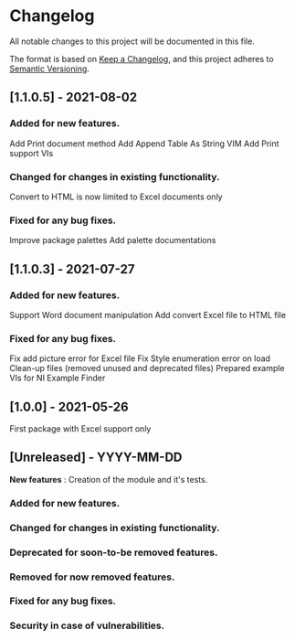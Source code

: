 # Changelog
All notable changes to this project will be documented in this file.

The format is based on [Keep a Changelog](https://keepachangelog.com/en/1.0.0/),
and this project adheres to [Semantic Versioning](https://semver.org/spec/v2.0.0.html).

## [1.1.0.5] - 2021-08-02

### Added for new features.
Add Print document method
Add Append Table As String VIM
Add Print support VIs

### Changed for changes in existing functionality.
Convert to HTML is now limited to Excel documents only

### Fixed for any bug fixes.
Improve package palettes
Add palette documentations

## [1.1.0.3] - 2021-07-27

### Added for new features.
Support Word document manipulation
Add convert Excel file to HTML file 

### Fixed for any bug fixes.
Fix add picture error for Excel file 
Fix Style enumeration error on load
Clean-up files (removed unused and deprecated files)
Prepared example VIs for NI Example Finder


## [1.0.0] - 2021-05-26
First package with Excel support only

## [Unreleased] - YYYY-MM-DD
**New features** :
Creation of the module and it's tests.


### Added for new features.

### Changed for changes in existing functionality.

### Deprecated for soon-to-be removed features.

### Removed for now removed features.

### Fixed for any bug fixes.

### Security in case of vulnerabilities.
